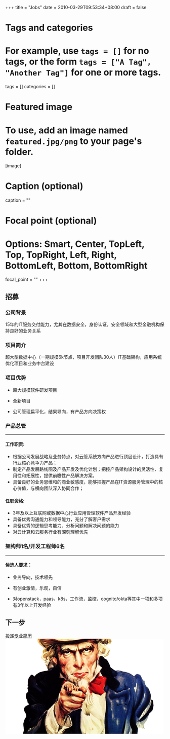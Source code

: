 +++
title = "Jobs"
date = 2010-03-29T09:53:34+08:00
draft = false

# Tags and categories
# For example, use `tags = []` for no tags, or the form `tags = ["A Tag", "Another Tag"]` for one or more tags.
tags = []
categories = []

# Featured image
# To use, add an image named `featured.jpg/png` to your page's folder. 
[image]
  # Caption (optional)
  caption = ""

  # Focal point (optional)
  # Options: Smart, Center, TopLeft, Top, TopRight, Left, Right, BottomLeft, Bottom, BottomRight
  focal_point = ""
+++


## 招募


### 公司背景

15年的IT服务交付能力，尤其在数据安全，身份认证，安全领域和大型金融机构保持良好的业务关系

### 项目简介

超大型数据中心（一期规模6k节点，项目开发团队30人）IT基础架构，应用系统优化项目和业务中台建设

### 项目优势

- 超大规模软件研发项目

- 全新项目

- 公司管理扁平化，结果导向，有产品方向决策权

### 产品总管

---

#### 工作职责:

- 根据公司发展战略及业务特点，对云管系统方向产品进行顶层设计，打造具有行业核心竞争力产品；
- 制定产品发展路线图及产品开发及优化计划；把控产品架构设计的灵活性、复用性和拓展性，提供前瞻性产品解决方案。
- 具备良好的业务思维和的商业敏感度，能够把握产品在IT资源服务管理中的核心价值，与横向团队深入协同合作； 
 
  
#### 任职资格: 

- 3年及以上互联网或数据中心行业应用管理软件产品开发经验 
- 具备优秀沟通能力和领导能力，充分了解客户需求 
- 具备优秀的逻辑思考能力、分析问题和解决问题的能力
- 对云计算和云服务行业有深刻理解优先 


### 架构师1名/开发工程师6名

---


#### 候选人要求：

- 业务导向，技术领先

- 有创业激情，乐观，自信

- 对openstack，paas，k8s，工作流，监控，cognito/okta等其中一项和多项有3年以上开发经验


## 下一步

[投递专业简历](mailto:fn@wubigo.com)
![](/img/post/you-are-wanted.jpg)


